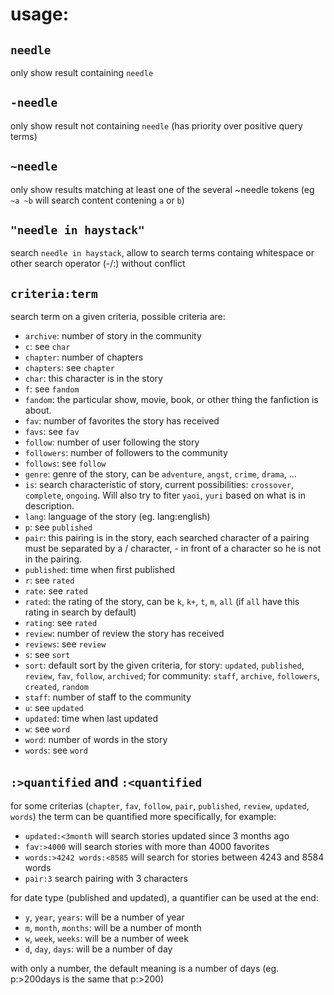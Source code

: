 # usage:

## `needle`

only show result containing `needle`

## `-needle`

only show result not containing `needle` (has priority over positive query terms)

## `~needle`

only show results matching at least one of the several ~needle tokens (eg `~a ~b` will search content contening `a` or `b`)

## `"needle in haystack"`

search `needle in haystack`, allow to search terms containg whitespace or other search operator (-/:) without conflict

## `criteria:term`

search term on a given criteria, possible criteria are:

- `archive`: number of story in the community
- `c`: see `char`
- `chapter`: number of chapters
- `chapters`: see `chapter`
- `char`: this character is in the story
- `f`: see `fandom`
- `fandom`: the particular show, movie, book, or other thing the fanfiction is about.
- `fav`: number of favorites the story has received
- `favs`: see `fav`
- `follow`: number of user following the story
- `followers`: number of followers to the community
- `follows`: see `follow`
- `genre`: genre of the story, can be `adventure`, `angst`, `crime`, `drama`, …
- `is`: search characteristic of story, current possibilities: `crossover`, `complete`, `ongoing`. Will also try to fiter `yaoi`, `yuri` based on what is in description.
- `lang`: language of the story (eg. lang:english)
- `p`: see `published`
- `pair`: this pairing is in the story, each searched character of a pairing must be separated by a / character, - in front of a character so he is not in the pairing.
- `published`: time when first published
- `r`: see `rated`
- `rate`: see `rated`
- `rated`: the rating of the story, can be `k`, `k+`, `t`, `m`, `all` (if `all` have this rating in search by default)
- `rating`: see `rated`
- `review`: number of review the story has received
- `reviews`: see `review`
- `s`: see `sort`
- `sort`: default sort by the given criteria, for story: `updated`, `published`, `review`, `fav`, `follow`, `archived`; for community: `staff`, `archive`, `followers`, `created`, `random`
- `staff`: number of staff to the community
- `u`: see `updated`
- `updated`: time when last updated
- `w`: see `word`
- `word`: number of words in the story
- `words`: see `word`

## `:>quantified` and `:<quantified`

for some criterias (`chapter`, `fav`, `follow`, `pair`, `published`, `review`, `updated`, `words`) the term can be quantified more specifically, for example:

- `updated:<3month` will search stories updated since 3 months ago
- `fav:>4000` will search stories with more than 4000 favorites
- `words:>4242 words:<8585` will search for stories between 4243 and 8584 words
- `pair:3` search pairing with 3 characters

for date type (published and updated), a quantifier can be used at the end:

- `y`, `year`, `years`: will be a number of year
- `m`, `month`, `months`: will be a number of month
- `w`, `week`, `weeks`: will be a number of week
- `d`, `day`, `days`: will be a number of day

with only a number, the default meaning is a number of days (eg. p:>200days is the same that p:>200)
